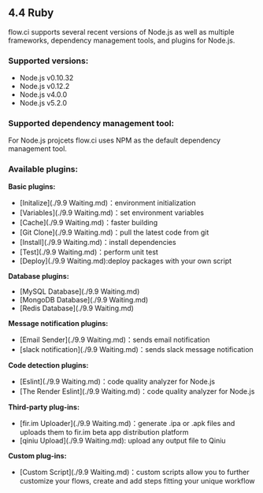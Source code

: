 

## 4.4 Ruby

flow.ci supports several recent versions of Node.js as well as multiple frameworks, dependency management tools, and plugins for Node.js.


### Supported versions:

- Node.js v0.10.32
- Node.js v0.12.2
- Node.js v4.0.0
- Node.js v5.2.0


### Supported dependency management tool:

For Node.js projcets flow.ci uses NPM as the default dependency management tool.

### Available plugins:

<b>Basic plugins:</b>
- [Initalize](./9.9 Waiting.md)：environment initialization 
- [Variables](./9.9 Waiting.md)：set environment variables
- [Cache](./9.9 Waiting.md)：faster building
- [Git Clone](./9.9 Waiting.md)：pull the latest code from git
- [Install](./9.9 Waiting.md)：install dependencies
- [Test](./9.9 Waiting.md)：perform unit test
- [Deploy](./9.9 Waiting.md):deploy packages with your own script

<b>Database plugins:</b>
- [MySQL Database](./9.9 Waiting.md)
- [MongoDB Database](./9.9 Waiting.md)
- [Redis Database](./9.9 Waiting.md)

<b>Message notification plugins:</b>
- [Email Sender](./9.9 Waiting.md)：sends email notification 
- [slack notification](./9.9 Waiting.md)：sends slack message notification

<b>Code detection plugins:</b>
- [Eslint](./9.9 Waiting.md)：code quality analyzer for Node.js
- [The Render Eslint](./9.9 Waiting.md)：code quality analyzer for Node.js

<b>Third-party plug-ins:</b>
- [fir.im Uploader](./9.9 Waiting.md)：generate .ipa or .apk files and uploads them to fir.im beta app distribution platform
- [qiniu Upload](./9.9 Waiting.md): upload any output file to Qiniu

<b>Custom plug-ins:</b>
- [Custom Script](./9.9 Waiting.md)：custom scripts allow you to further customize your flows, create and add steps fitting your unique workflow
